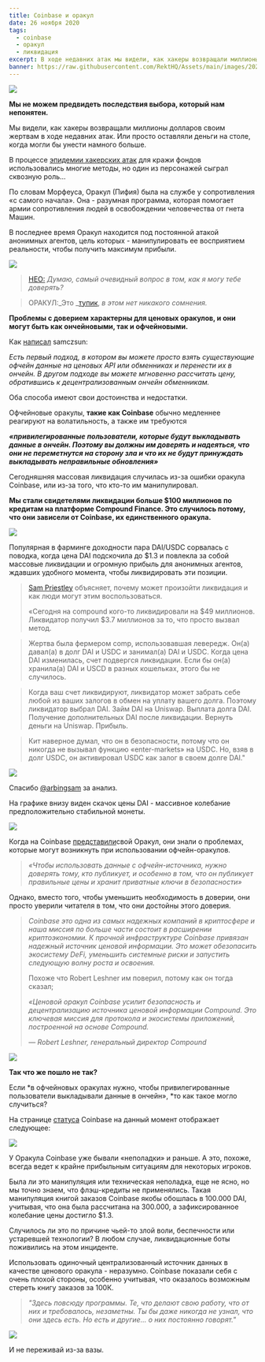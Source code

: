 ```yaml
---
title: Coinbase и оракул
date: 26 ноября 2020
tags:
  - coinbase
  - оракул
  - ликвидация
excerpt: В ходе недавних атак мы видели, как хакеры возвращали миллионы долларов своим жертвам. Или просто оставляли деньги на столе, когда могли бы унести намного больше. В процессе эпидемии хакерских атак для кражи фондов использовались многие методы, но один из персонажей сыграл сквозную роль...
banner: https://raw.githubusercontent.com/RektHQ/Assets/main/images/2020/11/MV5BMjQ1NDAwMzI4Nl5BMl5BanBnXkFtZTgwMDkwMTEyMjI@._V1_.jpg
---
```


![](https://raw.githubusercontent.com/RektHQ/Assets/main/images/2020/11/MV5BMjQ1NDAwMzI4Nl5BMl5BanBnXkFtZTgwMDkwMTEyMjI@._V1_.jpg)

**Мы не можем предвидеть последствия выбора, который нам непонятен.**

Мы видели, как хакеры возвращали миллионы долларов своим жертвам в ходе недавних атак. Или просто оставляли деньги на столе, когда могли бы унести намного больше.

В процессе [эпидемии хакерских атак](/hack-epidemic/) для кражи фондов использовались многие методы, но один из персонажей сыграл сквозную роль...

По словам Морфеуса, Оракул (Пифия) была на службе у сопротивления «с самого начала». Она - разумная программа, которая помогает армии сопротивления людей в освобождении человечества от гнета Машин.

В последнее время Оракул находится под постоянной атакой анонимных агентов, цель которых - манипулировать ее восприятием реальности, чтобы получить максимум прибыли.

![](https://lh4.googleusercontent.com/nhT68w2sqe78xupagMe6jDYDzLskFBs0GOd2etbcsldnFj0LNkNHCvMRApiO8qLy91wYNoO96OsN4oupin4YuJSDs_uaxUdpvp7Ae4CTaro405Kjt8FcLNajbg3am9mC7UoV-Emi)

> [НЕО:](https://youtu.be/CsigSyTME9E?t=87) _Думаю, самый очевидный вопрос в том, как я могу тебе доверять?_

> ОРАКУЛ:_Это _[тупик](/pickle-finance-rekt/), _в этом нет никакого сомнения._

**Проблемы с доверием характерны для ценовых оракулов, и они могут быть как ончейновыми, так и офчейновыми.**

Как [написал](https://samczsun.com/so-you-want-to-use-a-price-oracle/) samczsun:

_Есть первый подход, в котором вы можете просто взять существующие офчейн данные на ценовых API или обменниках и перенести их в ончейн. В другом подходе вы можете мгновенно рассчитать цену, обратившись к децентрализованным ончейн обменникам._

Оба способа имеют свои достоинства и недостатки.

Офчейновые оракулы, **такие как Coinbase** обычно медленнее реагируют на волатильность, а также им требуются

**_«привилегированные пользователи, которые будут выкладывать данные в ончейн. Поэтому вы должны им доверять и надеяться, что они не переметнутся на сторону зла и что их не будут принуждать выкладывать неправильные обновления»_**

Сегодняшняя массовая ликвидация случилась из-за ошибки оракула Coinbase, или из-за того, что кто-то им манипулировал.

**Мы стали свидетелями ликвидации больше $100 миллионов по кредитам на платформе Compound Finance. Это случилось потому, что они зависели от Coinbase, их единственного оракула.**

![](https://lh6.googleusercontent.com/sR9XX4BQ3SiHSNM2iZzUh8msdZQ45UDfTkhhChTlKD55pzU3rNQU8hPyHUJndLeW7jXvbW0CWRErqePHbQQNnZ-KlR8HWbGNz2ImvumqAKO2sDaQozoq5pHTVyB7kmOhc6ZWj9P5)

Популярная в фарминге доходности пара DAI/USDC сорвалась с поводка, когда цена DAI подскочила до $1.3 и повлекла за собой массовые ликвидации и огромную прибыль для анонимных агентов, ждавших удобного момента, чтобы ликвидировать эти позиции.  

> [Sam Priestley](https://twitter.com/arbingsam/status/1331922588193484800?s=20) объясняет, почему может произойти ликвидация и как люди могут этим воспользоваться.
>
> «Сегодня на compound  кого-то ликвидировали на $49 миллионов. Ликвидатор получил $3.7 миллионов за то, что просто вызвал метод.

> Жертва была фермером comp, использовавшая левередж. Он(а) давал(а) в долг DAI и USDC и занимал(а) DAI и USDC. Когда цена DAI изменилась, счет подвергся ликвидации.  Если бы он(а) хранила(а) DAI и USCD в разных кошельках, этого бы не случилось.

> Когда ваш счет ликвидируют, ликвидатор может забрать себе любой из ваших залогов в обмен на уплату вашего долга.  Поэтому ликвидатор выбрал DAI. Займ DAI на Uniswap. Выплата долга DAI. Получение дополнительных DAI после ликвидации. Вернуть деньги на Uniswap. Прибыль.

> Кит наверное думал, что он в безопасности, потому что он никогда не вызывал функцию «enter-markets» на USDC. Но, взяв в долг USDC, он активировал USDC как залог в своем долге DAI."

![](https://lh4.googleusercontent.com/4s6zvtJuvM2gvebHTrXn_Nn5yf2wCtpMGMgQYkWmRFNgmyyT4vcfw1BpOKTNaZQkwMJ2dBo9ObVKOapaqOwykDqfT8f_Dx7dTBATRTD7egKq6y0il5mGetT2Jz6etsB97j0Cm4dC)

Спасибо [@arbingsam](https://twitter.com/arbingsam/status/1331922588193484800?s=20) за анализ.

На графике внизу виден скачок цены DAI - массивное колебание предположительно стабильной монеты.

![](https://lh4.googleusercontent.com/CWugWH8TcpdzKzgTzseevvzKjHuVzZGZ7XbUD1k6w5JT4v9Sqx2e0u4WsFoND5rFrb7cPehLXQhpNhwKNrtVOnlc7V51HSHaXMm0zvN9rELvuuTDzvFESAxTCo0SJPsQwnlt_K0k)

Когда на Coinbase [представили](https://blog.coinbase.com/introducing-the-coinbase-price-oracle-6d1ee22c7068)свой Оракул, они знали о проблемах, которые могут возникнуть при использовании офчейн-оракулов.

> _«Чтобы использовать данные с офчейн-источника, нужно доверять тому, кто публикует, и особенно в том, что он публикует правильные цены и хранит приватные ключи в безопасности»_

Однако, вместо того, чтобы уменьшить необходимость в доверии, они просто уверили читателя в том, что они достойны этого доверия.

> _Coinbase это одна из самых надежных компаний в криптосфере и наша миссия по больше части состоит в расширении криптоэкономии. К прочной инфраструктуре Coinbase привязан надежный источник ценовой информации. Это может обезопасить экосистему DeFi, уменьшить системные риски и запустить следующую волну роста и освоения._
>
> Похоже что Robert Leshner им поверил, потому как он тогда сказал;
>
> _«Ценовой оракул Coinbase усилит безопасность и децентрализацию источника ценовой информации Compound. Это ключевая миссия для протокола и экосистемы приложений, построенной на основе Compound._
>
> _— Robert Leshner, генеральный директор Compound_

![](https://raw.githubusercontent.com/RektHQ/Assets/main/images/2020/11/image.png)

**Так что же пошло не так?**

Если *в офчейновых оракулах нужно, чтобы привилегированные пользователи выкладывали данные в ончейн», *то как такое могло случиться?

На странице [статуса](https://status.coinbase.com/) Coinbase на данный момент отображает следующее:

![](https://lh6.googleusercontent.com/WQdMK6Voz-KX1DowA36GhZf8G3xrLN91xG6hFjHpevjVeA8VUL-2b3YPb-QYqyUBb9EjOoRG4c_M-gHNuoaMkmlze58fQUvpkim6SA-GtjkDt9KBh8gjFbMHwcjmk5QCZpt-LNVp)

У Оракула Coinbase уже бывали «неполадки» и раньше. А это, похоже, всегда ведет к крайне прибыльным ситуациям для некоторых игроков.   

Была ли это манипуляция или техническая неполадка, еще не ясно, но мы точно знаем, что флэш-кредиты не применялись. Такая манипуляция книгой заказов Coinbase якобы обошлась в 100.000 DAI, учитывая, что она была рассчитана на 300.000, а зафиксированное колебание цены достигло $1.3.

Случилось ли это по причине чьей-то злой воли, беспечности или устаревшей технологии?  В любом случае, ликвидационные боты поживились на этом инциденте. 

Использовать одиночный централизованный источник данных в качестве ценового оракула - неразумно. Coinbase показали себя с очень плохой стороны, особенно учитывая, что оказалось возможным стереть книгу заказов за 100К. 

> _"Здесь повсюду программы. Те, что делают свою работу, что от них и требовалось, незаметны. Ты бы даже никогда не узнал, что они здесь есть. Но есть и другие... о них постоянно говорят."_

![](https://lh6.googleusercontent.com/7H_rZ46PnRaGA2vlOfTOgp5Lz0wtz7M4nNyuqEnLDDEx8fd2U5j5kOsfyw7MOWSo406JcW5btz4BYFBKT6KwZeAZDsMZayIuWC_K_0HB4zfRwkP03AweiMCJkwT6TX7w3krY1Nfs)

И не переживай из-за вазы.
